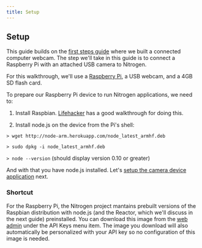 ```yaml
---
title: Setup
---
```


## Setup

This guide builds on the [first steps guide](/guides/start/setup.md) where we built a connected computer webcam. The step we'll take in this guide is to connect a Raspberry Pi with an attached USB camera to Nitrogen.

For this walkthrough, we'll use a [Raspberry Pi](http://www.adafruit.com/products/998), a USB webcam, and a 4GB SD flash card.

To prepare our Raspberry Pi device to run Nitrogen applications, we need to:

1. Install Raspbian. [Lifehacker](http://lifehacker.com/5976912/a-beginners-guide-to-diying-with-the-raspberry-pi) has a good walkthrough for doing this.

2. Install node.js on the device from the Pi's shell:

`> wget http://node-arm.herokuapp.com/node_latest_armhf.deb`

`> sudo dpkg -i node_latest_armhf.deb`

`> node --version` (should display version 0.10 or greater)

And with that you have node.js installed. Let's [setup the camera device application](camera.html) next.

### Shortcut

For the Raspberry Pi, the Nitrogen project mantains prebuilt versions of the Raspbian distribution with node.js (and the Reactor, which we'll discuss in the next guide) preinstalled. You can download this image from the [web admin](https://admin.nitrogen.io) under the API Keys menu item. The image you download will also automatically be personalized with your API key so no configuration of this image is needed.